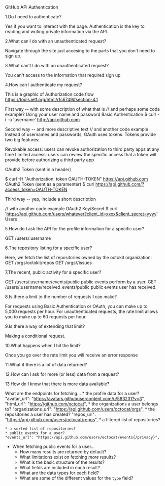 GitHub API
Authentication

1.Do I need to authenticate?

Yes if you want to interact with the page. Authentication is the key to
reading and writing private information via the API.

2.What can I do with an unauthenticated request?

Navigate through the site just accesing to the parts that you don't need to sign up.

3.What can't I do with an unauthenticated request?

You can't access to the information that required sign up

4.How can I authenticate my request?

This is a graphic of Authorization code flow
https://tools.ietf.org/html/rfc6749#section-4.1

First way -- with some description of what that is
// and perhaps some code example?
Using your user name and password
Basic Authentication
$ curl -i -u 'username' http://api.github.com

Second way -- and more descriptive text
// and another code example
Instead of usernames and passwords, OAuth uses tokens. Tokens provide two big features:

Revokable access: users can revoke authorization to third party apps at any time
Limited access: users can review the specific access that a token will provide before authorizing a third party app

OAuth2 Token (sent in a header)

$ curl -H "Authorization: token OAUTH-TOKEN" https://api.github.com
OAuth2 Token (sent as a paramenter)
$ curl https://api.github.com/?access_token=OAUTH-TOKEN


Third way -- yep, include a short description

// with another code example
OAuth2 Key/Secret
$ curl 'https://api.github.com/users/whatever?client_id=xxxx&client_secret=yyyy'
Users

5.How do I ask the API for the profile information for a specific user?

GET /users/:username

6.The repository listing for a specific user?

Here, we fetch the list of repositories owned by the octokit organization:
GET /orgs/octokit/repos
GET /orgs/<org>/issues

7.The recent, public activity for a specific user?

GET /users/:username/events/public   public events perform by a user.
GET /users/:username/received_events/public  public events user has received.

8.Is there a limit to the number of requests I can make?

For requests using Basic Authentication or OAuth, you can make up to 5,000 requests per hour. For unauthenticated requests, the rate limit allows you to make up to 60 requests per hour.

9.Is there a way of extending that limit?

Making a conditional request.

10.What happens when I hit the limit?

Once you go over the rate limit you will receive an error response

11.What if there is a lot of data returned?

12.How can I ask for more (or less) data from a request?

13.How do I know that there is more data available?

What are the endpoints for fetching...
    * the profile data for a user?
    "avatar_url": "https://avatars.githubusercontent.com/u/583231?v=3",
    "html_url": "https://github.com/octocat",
    * the organizations a user belongs to?
    "organizations_url": "https://api.github.com/users/octocat/orgs",
    * the repositories a user has created?
    "repos_url": "https://api.github.com/users/octocat/repos",
    * a filtered list of repositories?

    * a sorted list of repositories?
    * public events for a user?
    "events_url": "https://api.github.com/users/octocat/events{/privacy}",



  * When fetching public events for a user...
    * How many results are returned by default?
    * What limitations exist on fetching _more_ results?
    * What is the basic structure of the results?
    * What fields are included in each result?
    * What are the data types for each field?
    * What are some of the different values for the `type` field?
